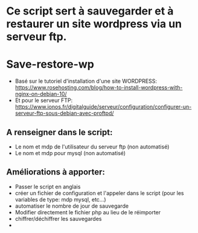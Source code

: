 # **Ce script sert à sauvegarder et à restaurer un site wordpress via un serveur ftp.**

# Save-restore-wp

- Basé sur le tutoriel d'installation d'une site WORDPRESS: https://www.rosehosting.com/blog/how-to-install-wordpress-with-nginx-on-debian-10/
- Et pour le serveur FTP: https://www.ionos.fr/digitalguide/serveur/configuration/configurer-un-serveur-ftp-sous-debian-avec-proftpd/

## A renseigner dans le script:
- Le nom et mdp de l'utilisateur du serveur ftp (non automatisé)
- Le nom et mdp pour mysql (non automatisé)

## Améliorations à apporter:
 - Passer le script en anglais
 - créer un fichier de configuration et l'appeler dans le script (pour les variables de type: mdp mysql, etc...)
 - automatiser le nombre de jour de sauvegarde
 - Modifier directement le fichier php au lieu de le réimporter
 - chiffrer/déchiffrer les sauvegardes
 - 
